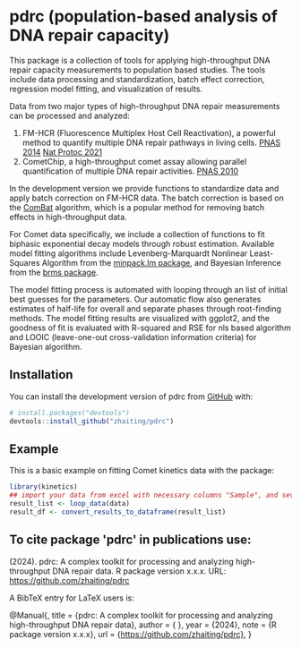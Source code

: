 
# pdrc (population-based analysis of DNA repair capacity)

<!-- badges: start -->
<!-- badges: end -->

This package is a collection of tools for applying high-throughput DNA repair capacity measurements to population based studies. The tools include data processing and standardization, batch effect correction, regression model fitting, and visualization of results.

Data from two major types of high-throughput DNA repair measurements can be processed and analyzed: 
1. FM-HCR (Fluorescence Multiplex Host Cell Reactivation), a powerful method to quantify multiple DNA repair pathways in living cells. [PNAS 2014](https://doi.org/10.1073/pnas.1401182111) [Nat Protoc 2021](https://doi.org/10.1038/s41596-021-00577-3)
2. CometChip, a high-throughput comet assay allowing parallel quantification of multiple DNA repair activities. [PNAS 2010](https://doi.org/10.1073/pnas.1004056107)

In the development version we provide functions to standardize data and apply batch correction on FM-HCR data. The batch correction is based on the [ComBat](https://doi.org/10.1093/biostatistics/kxj037) algorithm, which is a popular method for removing batch effects in high-throughput data. 

For Comet data specifically, we include a collection of functions to fit biphasic exponential decay models through robust estimation. Available model fitting algorithms include Levenberg-Marquardt Nonlinear Least-Squares Algorithm from the [minpack.lm package](https://CRAN.R-project.org/package=minpack.lm/), and Bayesian Inference from the [brms package](https://github.com/paul-buerkner/brms/). 

The model fitting process is automated with looping through an list of initial best guesses for the parameters. Our automatic flow also generates estimates of half-life for overall and separate phases through root-finding methods. The model fitting results are visualized with ggplot2, and the goodness of fit is evaluated with R-squared and RSE for nls based algorithm and LOOIC (leave-one-out cross-validation information criteria) for Bayesian algorithm. 

## Installation

You can install the development version of pdrc from [GitHub](https://github.com/) with:

``` r
# install.packages("devtools")
devtools::install_github("zhaiting/pdrc")
```

## Example

This is a basic example on fitting Comet kinetics data with the package:

``` r
library(kinetics)
## import your data from excel with necessary columns "Sample", and several time point columns with preflix "c_" (e.g., "c_0", "c_15", "c_30", "c_60", "c_120")
result_list <- loop_data(data)
result_df <- convert_results_to_dataframe(result_list)
```

## To cite package 'pdrc' in publications use:

   (2024). pdrc: A complex toolkit for processing and analyzing high-throughput DNA repair data. R package version x.x.x. URL: https://github.com/zhaiting/pdrc

A BibTeX entry for LaTeX users is:

  @Manual{,
    title = {pdrc: A complex toolkit for processing and analyzing high-throughput DNA repair data},
    author = { },
    year = {2024},
    note = {R package version x.x.x},
    url = {https://github.com/zhaiting/pdrc},
  }
